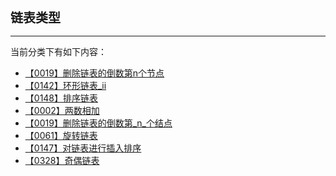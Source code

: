 <div style="font-size: 20px; margin-bottom: 15px; font-weight: bold;">链表类型</div>
<hr style="height: 1px; margin: 1em 0px;" />

当前分类下有如下内容：

* [【0019】删除链表的倒数第n个节点](/tools/tpl/【0019】删除链表的倒数第n个节点.md)
* [【0142】环形链表_ii](/tools/tpl/【0142】环形链表_ii.md)
* [【0148】排序链表](/tools/tpl/【0148】排序链表.md)
* [【0002】两数相加](/tools/tpl/【0002】两数相加.md)
* [【0019】删除链表的倒数第_n_个结点](/tools/tpl/【0019】删除链表的倒数第_n_个结点.md)
* [【0061】旋转链表](/tools/tpl/【0061】旋转链表.md)
* [【0147】对链表进行插入排序](/tools/tpl/【0147】对链表进行插入排序.md)
* [【0328】奇偶链表](/tools/tpl/【0328】奇偶链表.md)
